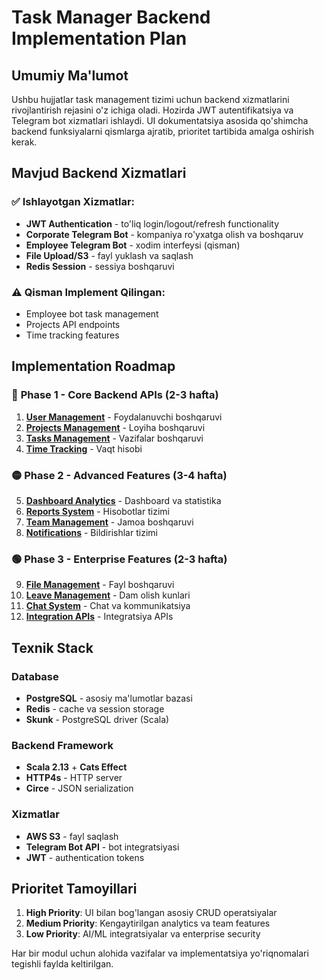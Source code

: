 # Task Manager Backend Implementation Plan

## Umumiy Ma'lumot

Ushbu hujjatlar task management tizimi uchun backend xizmatlarini rivojlantirish rejasini o'z ichiga oladi. Hozirda JWT autentifikatsiya va Telegram bot xizmatlari ishlaydi. UI dokumentatsiya asosida qo'shimcha backend funksiyalarni qismlarga ajratib, prioritet tartibida amalga oshirish kerak.

## Mavjud Backend Xizmatlari

### ✅ Ishlayotgan Xizmatlar:
- **JWT Authentication** - to'liq login/logout/refresh functionality
- **Corporate Telegram Bot** - kompaniya ro'yxatga olish va boshqaruv
- **Employee Telegram Bot** - xodim interfeysi (qisman)
- **File Upload/S3** - fayl yuklash va saqlash
- **Redis Session** - sessiya boshqaruvi

### ⚠️ Qisman Implement Qilingan:
- Employee bot task management
- Projects API endpoints
- Time tracking features

## Implementation Roadmap

### 🔴 **Phase 1 - Core Backend APIs** (2-3 hafta)
1. **[User Management](./01-user-management.md)** - Foydalanuvchi boshqaruvi
2. **[Projects Management](./02-projects-management.md)** - Loyiha boshqaruvi
3. **[Tasks Management](./03-tasks-management.md)** - Vazifalar boshqaruvi
4. **[Time Tracking](./04-time-tracking.md)** - Vaqt hisobi

### 🟡 **Phase 2 - Advanced Features** (3-4 hafta)
5. **[Dashboard Analytics](./05-dashboard-analytics.md)** - Dashboard va statistika
6. **[Reports System](./06-reports-system.md)** - Hisobotlar tizimi
7. **[Team Management](./07-team-management.md)** - Jamoa boshqaruvi
8. **[Notifications](./08-notifications.md)** - Bildirishlar tizimi

### 🟢 **Phase 3 - Enterprise Features** (2-3 hafta)
9. **[File Management](./09-file-management.md)** - Fayl boshqaruvi
10. **[Leave Management](./10-leave-management.md)** - Dam olish kunlari
11. **[Chat System](./11-chat-system.md)** - Chat va kommunikatsiya
12. **[Integration APIs](./12-integration-apis.md)** - Integratsiya APIs

## Texnik Stack

### Database
- **PostgreSQL** - asosiy ma'lumotlar bazasi
- **Redis** - cache va session storage
- **Skunk** - PostgreSQL driver (Scala)

### Backend Framework
- **Scala 2.13** + **Cats Effect**
- **HTTP4s** - HTTP server
- **Circe** - JSON serialization

### Xizmatlar
- **AWS S3** - fayl saqlash
- **Telegram Bot API** - bot integratsiyasi
- **JWT** - authentication tokens

## Prioritet Tamoyillari

1. **High Priority**: UI bilan bog'langan asosiy CRUD operatsiyalar
2. **Medium Priority**: Kengaytirilgan analytics va team features
3. **Low Priority**: AI/ML integratsiyalar va enterprise security

Har bir modul uchun alohida vazifalar va implementatsiya yo'riqnomalari tegishli faylda keltirilgan.